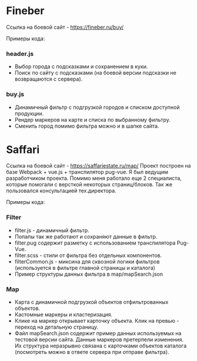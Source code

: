 # Fineber
Ссылка на боевой сайт - https://fineber.ru/buy/

Примеры кода:
### header.js
- Выбор города с подсказками и сохранением в куки.
- Поиск по сайту с подсказками (на боевой версии подсказки не возвращаются с сервера).

### buy.js
- Динамичный фильтр с подгрузкой городов и списком доступной продукции.
- Рендер маркеров на карте и списка по выбранному фильтру.
- Сменить город помимо фильтра можно и в шапке сайта.


# Saffari
Ссылка на боевой сайт - https://saffariestate.ru/map/
Проект построен на базе Webpack + vue.js + транспилятор pug-vue.
Я был ведущим разработчиком проекта. Помимо меня работало еще 2 специалиста, которые помогали с версткой некоторых страниц/блоков. 
Так же пользовался консультацией тех.директора.

Примеры кода:
### Filter
- filter.js - динамичный фильтр.
- Попапы так же работают и сохраняют данные в фильтр.
- filter.pug содержит разметку с использованием транспилятора Pug-Vue.
- filter.scss - стили от фильтра без отдельных компонентов.
- filterCommon.js - миксина для сквозной логики фильтров (используется в фильтре главной страницы и каталога)
- Пример структуры данных фильтра в map/mapSearch.json

### Map
- Карта с динамичной подгрузкой объектов отфильтрованных объектов.
- Кастомные маркеры и кластеризация.
- Клике на маркер открывает карточку объекта. Клик на превью - переход на детальную страницу.
- Файл mapSearch.json содержит пример данных используемых на тестовой версии сайта. 
    Данные маркеров претерпели изменения. Их структура неразрывно связана с карточками объектов каталога (посмотреть можно в ответе сервера при отправе фильтра).